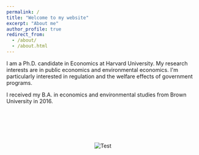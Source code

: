 ```yaml
---
permalink: /
title: "Welcome to my website"
excerpt: "About me"
author_profile: true
redirect_from: 
  - /about/
  - /about.html
---
```


I am a Ph.D. candidate in Economics at Harvard University. My research interests are in public economics and environmental economics. I'm particularly interested in regulation and the welfare effects of government programs.

I received my B.A. in economics and environmental studies from Brown University in 2016.

<p style="text-align:center; margin-top:100px"><img src="images/fortwitter.jpeg" alt="Test"> </p>
